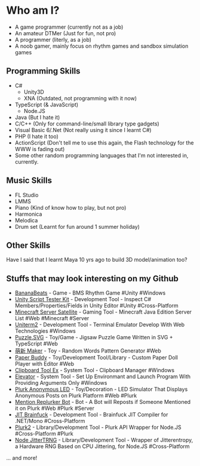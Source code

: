 # Who am I?
- A game programmer (currently not as a job)
- An amateur DTMer (Just for fun, not pro)
- A programmer (literly, as a job)
- A noob gamer, mainly focus on rhythm games and sandbox simulation games

## Programming Skills
- C#
  - Unity3D
  - XNA (Outdated, not programming with it now)
- TypeScript (& JavaScript)
  - Node.JS
- Java (But I hate it)
- C/C++ (Only for command-line/small library type gadgets)
- Visual Basic 6/.Net (Not really using it since I learnt C#)
- PHP (I hate it too)
- ActionScript (Don't tell me to use this again, the Flash technology for the WWW is fading out)
- Some other random programming languages that I'm not interested in, currently.

## Music Skills
- FL Studio
- LMMS
- Piano (Kind of know how to play, but not pro)
- Harmonica
- Melodica
- Drum set (Learnt for fun around 1 summer holiday)

## Other Skills
Have I said that I learnt Maya 10 yrs ago to build 3D model/animation too?

## Stuffs that may look interesting on my Github
- [BananaBeats](https://github.com/JLChnToZ/BMP-U) - Game - BMS Rhythm Game #Unity #Windows
- [Unity Script Tester Kit](https://github.com/JLChnToZ/UnityScriptTester) - Development Tool - Inspect C# Members/Properties/Fields in Unity Editor #Unity #Cross-Platform
- [Minecraft Server Satellite](https://github.com/JLChnToZ/mcs2) - Gaming Tool - Minecraft Java Edition Server List #Web #Minecraft #Server
- [Uniterm2](https://github.com/JLChnToZ/uniterm) - Development Tool - Terminal Emulator Develop With Web Technologies #Windows
- [Puzzle.SVG](https://github.com/JLChnToZ/Puzzle.SVG) - Toy/Game - Jigsaw Puzzle Game Written in SVG + TypeScript #Web
- [萌新 Maker](https://github.com/JLChnToZ/mangsan-maker) - Toy - Random Words Pattern Generator #Web
- [Paper Buddy](https://github.com/JLChnToZ/paperbuddy) - Toy/Development Tool/Library - Custom Paper Doll Player with Editor #Web
- [Clipboard Tool Ex](https://github.com/JLChnToZ/clipboardtoolex) - System Tool - Clipboard Manager #Windows
- [Elevator](https://github.com/JLChnToZ/elevator) - System Tool - Set Up Environmant and Launch Program With Providing Arguments Only #Windows
- [Plurk Anonymous LED](https://github.com/JLChnToZ/plurk-anonymous-led) - Toy/Decoration - LED Simulator That Displays Anonymous Posts on Plurk Platform #Web #Plurk
- [Mention Replurker Bot](https://github.com/JLChnToZ/mention-replurker-bot) - Bot - A Bot will Reposts if Someone Mentioned it on Plurk #Web #Plurk #Server
- [JIT Brainfuck](https://github.com/JLChnToZ/JITBrainfuck) - Development Tool - Brainfuck JIT Compiler for .NET/Mono #Cross-Platform
- [Plurk2](https://github.com/JLChnToZ/node-plurk2) - Library/Development Tool - Plurk API Wrapper for Node.JS #Cross-Platform #Plurk
- [Node JitterTRNG](https://github.com/JLChnToZ/node-jittertrng) - Library/Development Tool - Wrapper of Jitterentropy, a Hardware RNG Based on CPU Jittering, for Node.JS #Cross-Platform

... and more!
